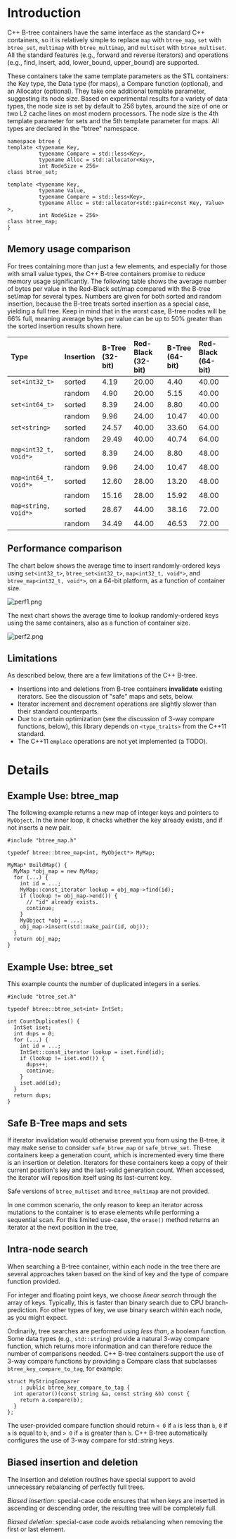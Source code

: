 # Introduction

C++ B-tree containers have the same interface as the standard C++ containers, so it is relatively simple to replace `map` with `btree_map`, `set` with `btree_set`, `multimap` with `btree_multimap`, and `multiset` with `btree_multiset`. All the standard features (e.g., forward and reverse iterators) and operations (e.g., find, insert, add, lower\_bound, upper\_bound) are supported.

These containers take the same template parameters as the STL containers: the Key type, the Data type (for maps), a Compare function (optional), and an Allocator (optional). They take one additional template parameter, suggesting its node size. Based on experimental results for a variety of data types, the node size is set by default to 256 bytes, around the size of one or two L2 cache lines on most modern processors.  The node size is the 4th template parameter for sets and the 5th template parameter for maps.  All types are declared in the "btree" namespace.

```
namespace btree {
template <typename Key,
          typename Compare = std::less<Key>,
          typename Alloc = std::allocator<Key>,
          int NodeSize = 256>
class btree_set;

template <typename Key, 
          typename Value,
          typename Compare = std::less<Key>,
          typename Alloc = std::allocator<std::pair<const Key, Value> >,
          int NodeSize = 256>
class btree_map;
}
```

## Memory usage comparison

For trees containing more than just a few elements, and especially for those with small value types, the C++ B-tree containers promise to reduce memory usage significantly.   The following table shows the average number of bytes per value in the Red-Black set/map compared with the B-tree set/map for several types.  Numbers are given for both sorted and random insertion, because the B-tree treats sorted insertion as a special case, yielding a full tree.  Keep in mind that in the worst case, B-tree nodes will be 66% full, meaning average bytes per value can be up to 50% greater than the sorted insertion results shown here.

| **Type**                | **Insertion** | **B-Tree (32-bit)** | **Red-Black (32-bit)** | **B-Tree (64-bit)** | **Red-Black (64-bit)** |
|:------------------------|:--------------|:--------------------|:-----------------------|:--------------------|:-----------------------|
| `set<int32_t>`          | sorted      |   4.19  |  20.00  |   4.40  |  40.00  |
|                       | random      |   4.90  |  20.00  |   5.15  |  40.00  |
| `set<int64_t>`          | sorted      |   8.39  |  24.00  |   8.80  |  40.00  |
|                       | random      |   9.96  |  24.00  |  10.47  |  40.00  |
| `set<string>`         | sorted      |  24.57  |  40.00  |  33.60  |  64.00  |
|                       | random      |  29.49  |  40.00  |  40.74  |  64.00  |
| `map<int32_t, void*>`   | sorted      |   8.39  |  24.00  |   8.80  |  48.00  |
|                       | random      |   9.96  |  24.00  |  10.47  |  48.00  |
| `map<int64_t, void*>`   | sorted      |  12.60  |  28.00  |  13.20  |  48.00  |
|                       | random      |  15.16  |  28.00  |  15.92  |  48.00  |
| `map<string, void*>`  | sorted      |  28.67  |  44.00  |  38.16  |  72.00  |
|                       | random      |  34.49  |  44.00  |  46.53  |  72.00  |

## Performance comparison

The chart below shows the average time to insert randomly-ordered keys using `set<int32_t>`, `btree_set<int32_t>`, `map<int32_t, void*>`, and `btree_map<int32_t, void*>`, on a 64-bit platform, as a function of container size.

![perf1.png](./perf1.png)

The next chart shows the average time to lookup randomly-ordered keys using the same containers, also as a function of container size.

![perf2.png](./perf2.png)


## Limitations

As described below, there are a few limitations of the C++ B-tree.
  * Insertions into and deletions from B-tree containers **invalidate** existing iterators. See the discussion of "safe" maps and sets, below.
  * Iterator increment and decrement operations are slightly slower than their standard counterparts.
  * Due to a certain optimization (see the discussion of 3-way compare functions, below), this library depends on `<type_traits>` from the C++11 standard.
  * The C++11 `emplace` operations are not yet implemented (a TODO).


# Details

## Example Use: btree_map

The following example returns a new map of integer keys and pointers to `MyObject`. In the inner loop, it checks whether the key already exists, and if not inserts a new pair.

```
#include "btree_map.h"

typedef btree::btree_map<int, MyObject*> MyMap;

MyMap* BuildMap() { 
  MyMap *obj_map = new MyMap;
  for (...) { 
    int id = ...; 
    MyMap::const_iterator lookup = obj_map->find(id); 
    if (lookup != obj_map->end()) { 
      // "id" already exists. 
      continue; 
    } 
    MyObject *obj = ...; 
    obj_map->insert(std::make_pair(id, obj)); 
  } 
  return obj_map; 
} 
```

## Example Use: btree_set

This example counts the number of duplicated integers in a series.

```
#include "btree_set.h"

typedef btree::btree_set<int> IntSet;

int CountDuplicates() { 
  IntSet iset; 
  int dups = 0; 
  for (...) { 
    int id = ...; 
    IntSet::const_iterator lookup = iset.find(id); 
    if (lookup != iset.end()) { 
      dups++; 
      continue; 
    } 
    iset.add(id); 
  } 
  return dups; 
} 
```

## Safe B-Tree maps and sets

If iterator invalidation would otherwise prevent you from using the B-tree, it may make sense to consider `safe_btree_map` or `safe_btree_set`. These containers keep a generation count, which is incremented every time there is an insertion or deletion. Iterators for these containers keep a copy of their current position's key and the last-valid generation count. When accessed, the iterator will reposition itself using its last-current key.

Safe versions of `btree_multiset` and `btree_multimap` are not provided.

In one common scenario, the only reason to keep an iterator across mutations to the container is to erase elements while performing a sequential scan.  For this limited use-case, the `erase()` method returns an iterator at the next position in the tree,


## Intra-node search

When searching a B-tree container, within each node in the tree there are several approaches taken based on the kind of key and the type of compare function provided.

For integer and floating point keys, we choose _linear search_ through the array of keys. Typically, this is faster than binary search due to CPU branch-prediction. For other types of key, we use binary search within each node, as you might expect.

Ordinarily, tree searches are performed using _less than_, a boolean function. Some data types (e.g., `std::string`) provide a natural 3-way compare function, which returns more information and can therefore reduce the number of comparisons needed. C++ B-tree containers support the use of 3-way compare functions by providing a Compare class that subclasses `btree_key_compare_to_tag`, for example:

```
struct MyStringComparer
    : public btree_key_compare_to_tag {
  int operator()(const string &a, const string &b) const {
    return a.compare(b);
  }
};
```

The user-provided compare function should return `< 0` if `a` is less than `b`, `0` if `a` is equal to `b`, and `> 0` if `a` is greater than `b`. C++ B-tree automatically configures the use of 3-way compare for std::string keys.

## Biased insertion and deletion

The insertion and deletion routines have special support to avoid unnecessary rebalancing of perfectly full trees. 

_Biased insertion_: special-case code ensures that when keys are inserted in ascending or descending order, the resulting tree will be completely full. 

_Biased deletion_: special-case code avoids rebalancing when removing the first or last element.
